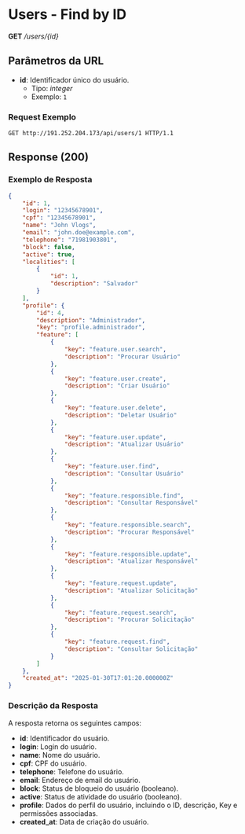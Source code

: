 # Users - Find by ID

**GET** */users/{id}*

## Parâmetros da URL

* **id**: Identificador único do usuário.
  * Tipo: *integer*
  * Exemplo: `1`

### Request Exemplo
```http
GET http://191.252.204.173/api/users/1 HTTP/1.1
```

## Response (200)

### Exemplo de Resposta
```json
{
    "id": 1,
    "login": "12345678901",
    "cpf": "12345678901",
    "name": "John Vlogs",
    "email": "john.doe@example.com",
    "telephone": "71981903801",
    "block": false,
    "active": true,
    "localities": [
        {
            "id": 1,
            "description": "Salvador"
        }
    ],
    "profile": {
        "id": 4,
        "description": "Administrador",
        "key": "profile.administrador",
        "feature": [
            {
                "key": "feature.user.search",
                "description": "Procurar Usuário"
            },
            {
                "key": "feature.user.create",
                "description": "Criar Usuário"
            },
            {
                "key": "feature.user.delete",
                "description": "Deletar Usuário"
            },
            {
                "key": "feature.user.update",
                "description": "Atualizar Usuário"
            },
            {
                "key": "feature.user.find",
                "description": "Consultar Usuário"
            },
            {
                "key": "feature.responsible.find",
                "description": "Consultar Responsável"
            },
            {
                "key": "feature.responsible.search",
                "description": "Procurar Responsável"
            },
            {
                "key": "feature.responsible.update",
                "description": "Atualizar Responsável"
            },
            {
                "key": "feature.request.update",
                "description": "Atualizar Solicitação"
            },
            {
                "key": "feature.request.search",
                "description": "Procurar Solicitação"
            },
            {
                "key": "feature.request.find",
                "description": "Consultar Solicitação"
            }
        ]
    },
    "created_at": "2025-01-30T17:01:20.000000Z"
}
```

### Descrição da Resposta

A resposta retorna os seguintes campos:

* **id**: Identificador do usuário.
* **login**: Login do usuário.
* **name**: Nome do usuário.
* **cpf**: CPF do usuário.
* **telephone**: Telefone do usuário.
* **email**: Endereço de email do usuário.
* **block**: Status de bloqueio do usuário (booleano).
* **active**: Status de atividade do usuário (booleano).
* **profile**: Dados do perfil do usuário, incluindo o ID, descrição, Key e permissões associadas.
* **created_at**: Data de criação do usuário.
